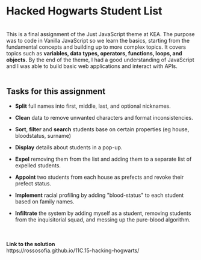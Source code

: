 <h1>Hacked Hogwarts Student List</h1>
<br>
This is a final assignment of the Just JavaScript theme at KEA. The purpose was to code in Vanilla JavaScript so we learn the basics, starting from the fundamental concepts and building up to more complex topics. It covers topics such as <strong>variables, data types, operators, functions, loops, and objects.</strong> By the end of the theme, I had a good understanding of JavaScript and I was able to build basic web applications and interact with APIs.
<br>
<br>
<h2>Tasks for this assignment</h2>

- <strong>Split</strong> full names into first, middle, last, and optional nicknames.

- <strong>Clean</strong> data to remove unwanted characters and format inconsistencies.
- <strong>Sort</strong>, <strong>filter</strong> and <strong>search</strong> students base on certain properties (eg house, bloodstatus, surname)
- <strong>Display</strong> details about students in a pop-up.
- <strong>Expel</strong> removing them from the list and adding them to a separate list of expelled students.
- <strong>Appoint</strong> two students from each house as prefects and revoke their prefect status.
- <strong>Implement</strong> racial profiling by adding "blood-status" to each student based on family names.
- <strong>Infiltrate</strong> the system by adding myself as a student, removing students from the inquisitorial squad, and messing up the pure-blood algorithm.
<br>
<br>
<strong>Link to the solution</strong>
<br>
https://rossosofia.github.io/11C.15-hacking-hogwarts/

